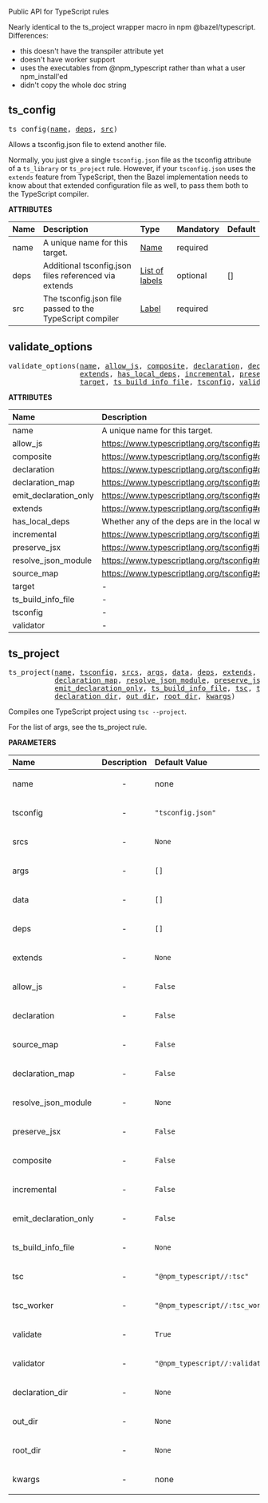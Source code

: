 <!-- Generated with Stardoc: http://skydoc.bazel.build -->

Public API for TypeScript rules

Nearly identical to the ts_project wrapper macro in npm @bazel/typescript.
Differences:
- this doesn't have the transpiler attribute yet
- doesn't have worker support
- uses the executables from @npm_typescript rather than what a user npm_install'ed
- didn't copy the whole doc string


<a id="#ts_config"></a>

## ts_config

<pre>
ts_config(<a href="#ts_config-name">name</a>, <a href="#ts_config-deps">deps</a>, <a href="#ts_config-src">src</a>)
</pre>

Allows a tsconfig.json file to extend another file.

Normally, you just give a single `tsconfig.json` file as the tsconfig attribute
of a `ts_library` or `ts_project` rule. However, if your `tsconfig.json` uses the `extends`
feature from TypeScript, then the Bazel implementation needs to know about that
extended configuration file as well, to pass them both to the TypeScript compiler.


**ATTRIBUTES**


| Name  | Description | Type | Mandatory | Default |
| :------------- | :------------- | :------------- | :------------- | :------------- |
| <a id="ts_config-name"></a>name |  A unique name for this target.   | <a href="https://bazel.build/docs/build-ref.html#name">Name</a> | required |  |
| <a id="ts_config-deps"></a>deps |  Additional tsconfig.json files referenced via extends   | <a href="https://bazel.build/docs/build-ref.html#labels">List of labels</a> | optional | [] |
| <a id="ts_config-src"></a>src |  The tsconfig.json file passed to the TypeScript compiler   | <a href="https://bazel.build/docs/build-ref.html#labels">Label</a> | required |  |


<a id="#validate_options"></a>

## validate_options

<pre>
validate_options(<a href="#validate_options-name">name</a>, <a href="#validate_options-allow_js">allow_js</a>, <a href="#validate_options-composite">composite</a>, <a href="#validate_options-declaration">declaration</a>, <a href="#validate_options-declaration_map">declaration_map</a>, <a href="#validate_options-emit_declaration_only">emit_declaration_only</a>,
                 <a href="#validate_options-extends">extends</a>, <a href="#validate_options-has_local_deps">has_local_deps</a>, <a href="#validate_options-incremental">incremental</a>, <a href="#validate_options-preserve_jsx">preserve_jsx</a>, <a href="#validate_options-resolve_json_module">resolve_json_module</a>, <a href="#validate_options-source_map">source_map</a>,
                 <a href="#validate_options-target">target</a>, <a href="#validate_options-ts_build_info_file">ts_build_info_file</a>, <a href="#validate_options-tsconfig">tsconfig</a>, <a href="#validate_options-validator">validator</a>)
</pre>



**ATTRIBUTES**


| Name  | Description | Type | Mandatory | Default |
| :------------- | :------------- | :------------- | :------------- | :------------- |
| <a id="validate_options-name"></a>name |  A unique name for this target.   | <a href="https://bazel.build/docs/build-ref.html#name">Name</a> | required |  |
| <a id="validate_options-allow_js"></a>allow_js |  https://www.typescriptlang.org/tsconfig#allowJs   | Boolean | optional | False |
| <a id="validate_options-composite"></a>composite |  https://www.typescriptlang.org/tsconfig#composite   | Boolean | optional | False |
| <a id="validate_options-declaration"></a>declaration |  https://www.typescriptlang.org/tsconfig#declaration   | Boolean | optional | False |
| <a id="validate_options-declaration_map"></a>declaration_map |  https://www.typescriptlang.org/tsconfig#declarationMap   | Boolean | optional | False |
| <a id="validate_options-emit_declaration_only"></a>emit_declaration_only |  https://www.typescriptlang.org/tsconfig#emitDeclarationOnly   | Boolean | optional | False |
| <a id="validate_options-extends"></a>extends |  https://www.typescriptlang.org/tsconfig#extends   | <a href="https://bazel.build/docs/build-ref.html#labels">Label</a> | optional | None |
| <a id="validate_options-has_local_deps"></a>has_local_deps |  Whether any of the deps are in the local workspace   | Boolean | optional | False |
| <a id="validate_options-incremental"></a>incremental |  https://www.typescriptlang.org/tsconfig#incremental   | Boolean | optional | False |
| <a id="validate_options-preserve_jsx"></a>preserve_jsx |  https://www.typescriptlang.org/tsconfig#jsx   | Boolean | optional | False |
| <a id="validate_options-resolve_json_module"></a>resolve_json_module |  https://www.typescriptlang.org/tsconfig#resolveJsonModule   | Boolean | optional | False |
| <a id="validate_options-source_map"></a>source_map |  https://www.typescriptlang.org/tsconfig#sourceMap   | Boolean | optional | False |
| <a id="validate_options-target"></a>target |  -   | String | optional | "" |
| <a id="validate_options-ts_build_info_file"></a>ts_build_info_file |  -   | String | optional | "" |
| <a id="validate_options-tsconfig"></a>tsconfig |  -   | <a href="https://bazel.build/docs/build-ref.html#labels">Label</a> | required |  |
| <a id="validate_options-validator"></a>validator |  -   | <a href="https://bazel.build/docs/build-ref.html#labels">Label</a> | required |  |


<a id="#ts_project"></a>

## ts_project

<pre>
ts_project(<a href="#ts_project-name">name</a>, <a href="#ts_project-tsconfig">tsconfig</a>, <a href="#ts_project-srcs">srcs</a>, <a href="#ts_project-args">args</a>, <a href="#ts_project-data">data</a>, <a href="#ts_project-deps">deps</a>, <a href="#ts_project-extends">extends</a>, <a href="#ts_project-allow_js">allow_js</a>, <a href="#ts_project-declaration">declaration</a>, <a href="#ts_project-source_map">source_map</a>,
           <a href="#ts_project-declaration_map">declaration_map</a>, <a href="#ts_project-resolve_json_module">resolve_json_module</a>, <a href="#ts_project-preserve_jsx">preserve_jsx</a>, <a href="#ts_project-composite">composite</a>, <a href="#ts_project-incremental">incremental</a>,
           <a href="#ts_project-emit_declaration_only">emit_declaration_only</a>, <a href="#ts_project-ts_build_info_file">ts_build_info_file</a>, <a href="#ts_project-tsc">tsc</a>, <a href="#ts_project-tsc_worker">tsc_worker</a>, <a href="#ts_project-validate">validate</a>, <a href="#ts_project-validator">validator</a>,
           <a href="#ts_project-declaration_dir">declaration_dir</a>, <a href="#ts_project-out_dir">out_dir</a>, <a href="#ts_project-root_dir">root_dir</a>, <a href="#ts_project-kwargs">kwargs</a>)
</pre>

Compiles one TypeScript project using `tsc --project`.

For the list of args, see the ts_project rule.

**PARAMETERS**


| Name  | Description | Default Value |
| :------------- | :------------- | :------------- |
| <a id="ts_project-name"></a>name |  <p align="center"> - </p>   |  none |
| <a id="ts_project-tsconfig"></a>tsconfig |  <p align="center"> - </p>   |  <code>"tsconfig.json"</code> |
| <a id="ts_project-srcs"></a>srcs |  <p align="center"> - </p>   |  <code>None</code> |
| <a id="ts_project-args"></a>args |  <p align="center"> - </p>   |  <code>[]</code> |
| <a id="ts_project-data"></a>data |  <p align="center"> - </p>   |  <code>[]</code> |
| <a id="ts_project-deps"></a>deps |  <p align="center"> - </p>   |  <code>[]</code> |
| <a id="ts_project-extends"></a>extends |  <p align="center"> - </p>   |  <code>None</code> |
| <a id="ts_project-allow_js"></a>allow_js |  <p align="center"> - </p>   |  <code>False</code> |
| <a id="ts_project-declaration"></a>declaration |  <p align="center"> - </p>   |  <code>False</code> |
| <a id="ts_project-source_map"></a>source_map |  <p align="center"> - </p>   |  <code>False</code> |
| <a id="ts_project-declaration_map"></a>declaration_map |  <p align="center"> - </p>   |  <code>False</code> |
| <a id="ts_project-resolve_json_module"></a>resolve_json_module |  <p align="center"> - </p>   |  <code>None</code> |
| <a id="ts_project-preserve_jsx"></a>preserve_jsx |  <p align="center"> - </p>   |  <code>False</code> |
| <a id="ts_project-composite"></a>composite |  <p align="center"> - </p>   |  <code>False</code> |
| <a id="ts_project-incremental"></a>incremental |  <p align="center"> - </p>   |  <code>False</code> |
| <a id="ts_project-emit_declaration_only"></a>emit_declaration_only |  <p align="center"> - </p>   |  <code>False</code> |
| <a id="ts_project-ts_build_info_file"></a>ts_build_info_file |  <p align="center"> - </p>   |  <code>None</code> |
| <a id="ts_project-tsc"></a>tsc |  <p align="center"> - </p>   |  <code>"@npm_typescript//:tsc"</code> |
| <a id="ts_project-tsc_worker"></a>tsc_worker |  <p align="center"> - </p>   |  <code>"@npm_typescript//:tsc_worker"</code> |
| <a id="ts_project-validate"></a>validate |  <p align="center"> - </p>   |  <code>True</code> |
| <a id="ts_project-validator"></a>validator |  <p align="center"> - </p>   |  <code>"@npm_typescript//:validator"</code> |
| <a id="ts_project-declaration_dir"></a>declaration_dir |  <p align="center"> - </p>   |  <code>None</code> |
| <a id="ts_project-out_dir"></a>out_dir |  <p align="center"> - </p>   |  <code>None</code> |
| <a id="ts_project-root_dir"></a>root_dir |  <p align="center"> - </p>   |  <code>None</code> |
| <a id="ts_project-kwargs"></a>kwargs |  <p align="center"> - </p>   |  none |


